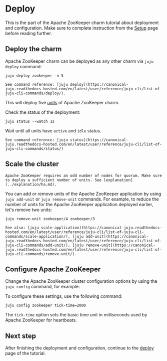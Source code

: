# Deploy

This is the part of the Apache ZooKeeper charm tutorial about deployment and configuration. Make sure to complete instruction from the [Setup](setup) page before reading further.

## Deploy the charm

Apache ZooKeeper charm can be deployed as any other charm via `juju deploy` command:

```
juju deploy zookeeper -n 5
```

```{note}
See command reference: [juju deploy](https://canonical-juju.readthedocs-hosted.com/en/latest/user/reference/juju-cli/list-of-juju-cli-commands/deploy/).
```

This will deploy five [units](https://canonical-juju.readthedocs-hosted.com/en/latest/user/reference/unit/#unit) of Apache ZooKeeper charm.

Check the status of the deployment:

```
juju status --watch 1s
```

Wait until all units have `active` and `idle` status.

```{note}
See command reference: [juju status](https://canonical-juju.readthedocs-hosted.com/en/latest/user/reference/juju-cli/list-of-juju-cli-commands/status/)
```

## Scale the cluster

```{warning}
Apache ZooKeeper requires an odd number of nodes for quorum. Make sure to deploy a sufficient number of units. See [explanation](../explanation/ha.md).
```

You can add or remove units of the Apache ZooKeeper application by using `juju add-unit` or `juju remove-unit` commands. For example, to reduce the number of units for the Apache ZooKeeper application deployed earlier, let's remove two units:

```
juju remove-unit zookeeper/4 zookeeper/3
```

```{note}
See also: [juju scale-application](https://canonical-juju.readthedocs-hosted.com/en/latest/user/reference/juju-cli/list-of-juju-cli-commands/scale-application/), [juju add-unit](https://canonical-juju.readthedocs-hosted.com/en/latest/user/reference/juju-cli/list-of-juju-cli-commands/add-unit/), [juju remove-unit](https://canonical-juju.readthedocs-hosted.com/en/latest/user/reference/juju-cli/list-of-juju-cli-commands/remove-unit/).
```

## Configure Apache ZooKeeper

Change the Apache ZooKeeper cluster configuration options by using the `juju config` command, for example:

To configure these settings, use the following command:

```
juju config zookeeper tick-time=2000
```

The `tick-time` option sets the basic time unit in milliseconds used by Apache ZooKeeper for heartbeats.

## Next step

After finishing the deployment and configuration, continue to the [deploy](deploy) page of the tutorial.
